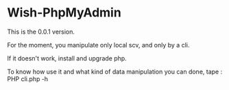 # Wish-PhpMyAdmin

This is the 0.0.1 version.

For the moment, you manipulate only local scv, and only by a cli.

If it doesn't work, install and upgrade php. 

To know how use it and what kind of data manipulation you can done, tape : 
PHP cli.php -h
